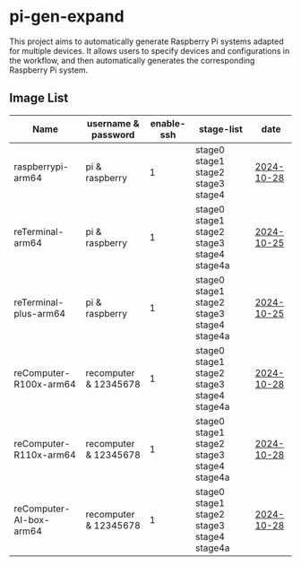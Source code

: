 # pi-gen-expand

This project aims to automatically generate Raspberry Pi systems adapted for multiple devices. It allows users to specify devices and configurations in the workflow, and then automatically generates the corresponding Raspberry Pi system.

## Image List

| Name                  |   username & password   | enable-ssh |                 stage-list                  |      date      |
|-----------------------|-------------------------|------------|---------------------------------------------|----------------|
| raspberrypi-arm64     | pi & raspberry          | 1          | stage0 stage1 stage2 stage3 stage4          | [2024-10-28](https://github.com/Seeed-Studio/pi-gen-expand/releases/download/v1.0.5/Raspbian-raspberrypi-arm64.zip)|
| reTerminal-arm64      | pi & raspberry          | 1          | stage0 stage1 stage2 stage3 stage4 stage4a  | [2024-10-25](https://github.com/Seeed-Studio/pi-gen-expand/releases/download/v1.0.4/Raspbian-reTerminal-arm64.zip)|
| reTerminal-plus-arm64 | pi & raspberry          | 1          | stage0 stage1 stage2 stage3 stage4 stage4a  | [2024-10-25](https://github.com/Seeed-Studio/pi-gen-expand/releases/download/v1.0.4/Raspbian-reTerminal-plus-arm64.zip)|
| reComputer-R100x-arm64 | recomputer & 12345678   | 1          | stage0 stage1 stage2 stage3 stage4 stage4a  | [2024-10-28](https://github.com/Seeed-Studio/pi-gen-expand/releases/download/v1.0.5/Raspbian-reComputer-R100x-arm64.zip)|
| reComputer-R110x-arm64 | recomputer & 12345678   | 1          | stage0 stage1 stage2 stage3 stage4 stage4a  | [2024-10-28](https://github.com/Seeed-Studio/pi-gen-expand/releases/download/v1.0.5/Raspbian-reComputer-R110x-arm64.zip)|
| reComputer-AI-box-arm64 | recomputer & 12345678   | 1          | stage0 stage1 stage2 stage3 stage4 stage4a  | [2024-10-28](https://github.com/Seeed-Studio/pi-gen-expand/releases/download/v1.0.5/Raspbian-reComputer-AI-box-arm64.zip) |


